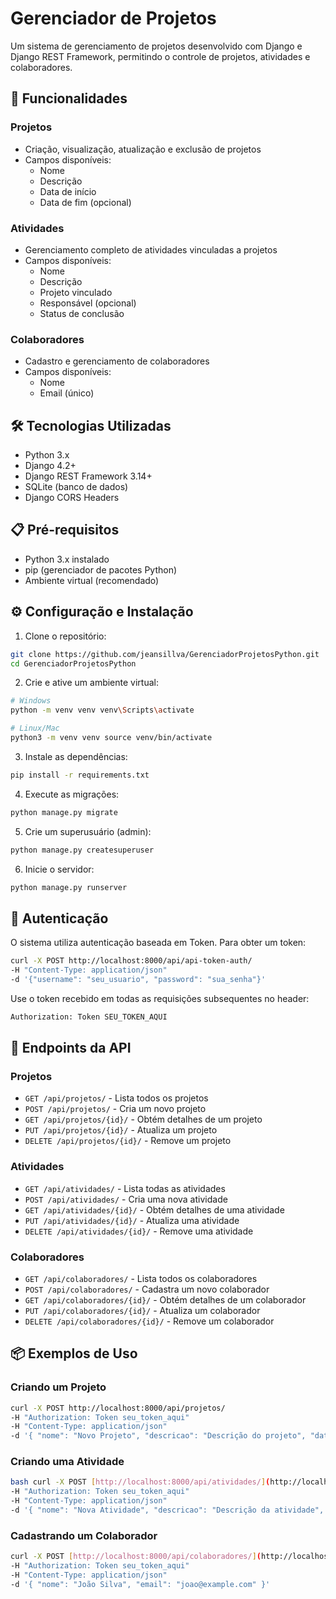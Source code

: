 
# Gerenciador de Projetos

Um sistema de gerenciamento de projetos desenvolvido com Django e Django REST Framework, permitindo o controle de projetos, atividades e colaboradores.

## 🚀 Funcionalidades

### Projetos
- Criação, visualização, atualização e exclusão de projetos
- Campos disponíveis:
    - Nome
    - Descrição
    - Data de início
    - Data de fim (opcional)

### Atividades
- Gerenciamento completo de atividades vinculadas a projetos
- Campos disponíveis:
    - Nome
    - Descrição
    - Projeto vinculado
    - Responsável (opcional)
    - Status de conclusão

### Colaboradores
- Cadastro e gerenciamento de colaboradores
- Campos disponíveis:
    - Nome
    - Email (único)

## 🛠️ Tecnologias Utilizadas

- Python 3.x
- Django 4.2+
- Django REST Framework 3.14+
- SQLite (banco de dados)
- Django CORS Headers

## 📋 Pré-requisitos

- Python 3.x instalado
- pip (gerenciador de pacotes Python)
- Ambiente virtual (recomendado)

## ⚙️ Configuração e Instalação

1. Clone o repositório:
```bash
git clone https://github.com/jeansillva/GerenciadorProjetosPython.git
cd GerenciadorProjetosPython
```

2. Crie e ative um ambiente virtual:
```bash
# Windows
python -m venv venv venv\Scripts\activate

# Linux/Mac
python3 -m venv venv source venv/bin/activate
```

3. Instale as dependências:
```bash
pip install -r requirements.txt
```

4. Execute as migrações:
```bash
python manage.py migrate
```

5. Crie um superusuário (admin):
```bash
python manage.py createsuperuser
```

6. Inicie o servidor:
```bash
python manage.py runserver
```

## 🔑 Autenticação

O sistema utiliza autenticação baseada em Token. Para obter um token:
```bash
curl -X POST http://localhost:8000/api/api-token-auth/
-H "Content-Type: application/json"
-d '{"username": "seu_usuario", "password": "sua_senha"}'
```

Use o token recebido em todas as requisições subsequentes no header:
```bash
Authorization: Token SEU_TOKEN_AQUI
```

## 📝 Endpoints da API

### Projetos
- `GET /api/projetos/` - Lista todos os projetos
- `POST /api/projetos/` - Cria um novo projeto
- `GET /api/projetos/{id}/` - Obtém detalhes de um projeto
- `PUT /api/projetos/{id}/` - Atualiza um projeto
- `DELETE /api/projetos/{id}/` - Remove um projeto

### Atividades
- `GET /api/atividades/` - Lista todas as atividades
- `POST /api/atividades/` - Cria uma nova atividade
- `GET /api/atividades/{id}/` - Obtém detalhes de uma atividade
- `PUT /api/atividades/{id}/` - Atualiza uma atividade
- `DELETE /api/atividades/{id}/` - Remove uma atividade

### Colaboradores
- `GET /api/colaboradores/` - Lista todos os colaboradores
- `POST /api/colaboradores/` - Cadastra um novo colaborador
- `GET /api/colaboradores/{id}/` - Obtém detalhes de um colaborador
- `PUT /api/colaboradores/{id}/` - Atualiza um colaborador
- `DELETE /api/colaboradores/{id}/` - Remove um colaborador

## 📦 Exemplos de Uso

### Criando um Projeto
```bash
curl -X POST http://localhost:8000/api/projetos/
-H "Authorization: Token seu_token_aqui"
-H "Content-Type: application/json"
-d '{ "nome": "Novo Projeto", "descricao": "Descrição do projeto", "data_inicio": "2024-07-03", "data_fim": "2024-12-31" }'
```

### Criando uma Atividade
```bash
bash curl -X POST [http://localhost:8000/api/atividades/](http://localhost:8000/api/atividades/)
-H "Authorization: Token seu_token_aqui"
-H "Content-Type: application/json"
-d '{ "nome": "Nova Atividade", "descricao": "Descrição da atividade", "projeto": 1, "responsavel": 1, "concluida": false }'
```

### Cadastrando um Colaborador
```bash
curl -X POST [http://localhost:8000/api/colaboradores/](http://localhost:8000/api/colaboradores/)
-H "Authorization: Token seu_token_aqui"
-H "Content-Type: application/json"
-d '{ "nome": "João Silva", "email": "joao@example.com" }'
```